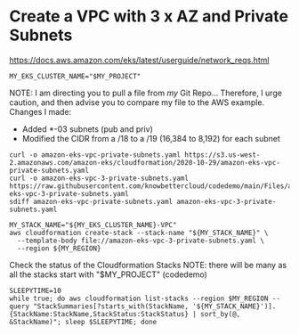 # Create a VPC with 3 x AZ and  Private Subnets

https://docs.aws.amazon.com/eks/latest/userguide/network_reqs.html

```
MY_EKS_CLUSTER_NAME="$MY_PROJECT"
```

NOTE:  I am directing you to pull a file from *my* Git Repo... Therefore, I urge caution, and then advise you to compare my file to the AWS example.   
Changes I made:
* Added *-03 subnets (pub and priv)
* Modified the CIDR from a /18 to a /19 (16,384 to 8,192) for each subnet

```
curl -o amazon-eks-vpc-private-subnets.yaml https://s3.us-west-2.amazonaws.com/amazon-eks/cloudformation/2020-10-29/amazon-eks-vpc-private-subnets.yaml
curl -o amazon-eks-vpc-3-private-subnets.yaml https://raw.githubusercontent.com/knowbettercloud/codedemo/main/Files/amazon-eks-vpc-3-private-subnets.yaml
sdiff amazon-eks-vpc-private-subnets.yaml amazon-eks-vpc-3-private-subnets.yaml
```

```
MY_STACK_NAME="${MY_EKS_CLUSTER_NAME}-VPC"
aws cloudformation create-stack --stack-name "${MY_STACK_NAME}" \
  --template-body file://amazon-eks-vpc-3-private-subnets.yaml \
  --region ${MY_REGION}
```

Check the status of the Cloudformation Stacks 
NOTE: there will be many as all the stacks start with "$MY_PROJECT" (codedemo)
```
SLEEPYTIME=10
while true; do aws cloudformation list-stacks --region $MY_REGION --query "StackSummaries[?starts_with(StackName, '${MY_STACK_NAME}')].{StackName:StackName,StackStatus:StackStatus} | sort_by(@, &StackName)"; sleep $SLEEPYTIME; done
```
